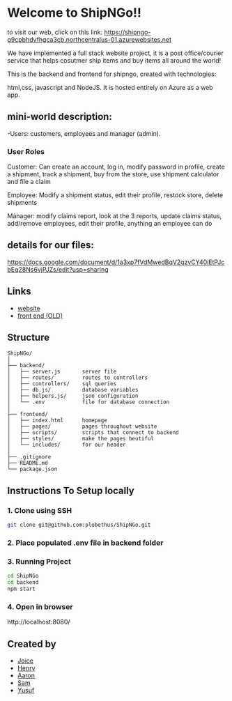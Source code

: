 # Welcome to ShipNGo!! 
to visit our web, click on this link: https://shipngo-g9cpbhdvfhgca3cb.northcentralus-01.azurewebsites.net

We have implemented a full stack website project, it is a post office/courier service that helps cosutmer ship items and buy items all around the world! 

This is the backend and frontend for shipngo, created with technologies:

html,css, javascript and NodeJS. It is hosted entirely on Azure as a web app.

## mini-world description: 
-Users: customers, employees and manager (admin). 

### User Roles
Customer:
Can create an account, log in, modify password in profile, create a shipment, track a shipment, buy from the store, use shipment calculator and file a claim 

Employee:
Modify a shipment status, edit their profile, restock store, delete shipments

Manager: 
modify claims report, look at the 3 reports, update claims status, add/remove employees, edit their profile, anything an employee can do

## details for our files: 
https://docs.google.com/document/d/1a3xp7fVdMwedBqV2qzvCY40iEtPJcbEq28Ns6vjPJZs/edit?usp=sharing

## Links
- [website](https://shipngo-g9cpbhdvfhgca3cb.northcentralus-01.azurewebsites.net)
- [front end (OLD)](https://github.com/plobethus/ShipNGo-frontend)

## Structure
```
ShipNGo/
│
├── backend/             
│   ├── server.js       server file           
│   ├── routes/         routes to controllers
│   ├── controllers/    sql queries
│   ├── db.js/          database variables
│   ├── helpers.js/     json configuration
│   └── .env            file for database connection        
│
├── frontend/                    
│   ├── index.html      homepage
│   ├── pages/          pages throughout website
│   ├── scripts/        scripts that connect to backend
│   ├── styles/         make the pages beutiful
│   └── includes/       for our header
│
├── .gitignore
├── README.md
└── package.json                
```

## Instructions To Setup locally

### 1. Clone using SSH

```bash
git clone git@github.com:plobethus/ShipNGo.git
```
### 2. Place populated .env file in backend folder

### 3. Running Project

```bash
cd ShipNGo
cd backend
npm start
```
### 4. Open in browser
http://localhost:8080/

## Created by
- [Joice](https://github.com/joiceM18)
- [Henry](https://github.com/plobethus)
- [Aaron](https://github.com/Happydragon123)
- [Sam](https://github.com/SamuelAlvarez690)
- [Yusuf](https://github.com/GlowSand)
